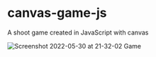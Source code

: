 # canvas-game-js
A shoot game created in JavaScript with canvas

![Screenshot 2022-05-30 at 21-32-02 Game](https://user-images.githubusercontent.com/91802048/171071430-a530cc27-cdf3-4883-9999-43d06562b5e5.png)
